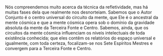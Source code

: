 ﻿Nós compreendemos muito acerca da técnica da refletividade, mas há muitas fases dela que realmente nos desnorteiam. Sabemos que o Autor Conjunto é o centro universal do circuito da mente, que Ele é o ancestral da mente cósmica e que a mente cósmica opera sob o domínio da gravidade absoluta da mente da Terceira Fonte e Centro. Sabemos, ainda, que os circuitos da mente cósmica influenciam os níveis intelectuais de toda existência conhecida; que eles contêm os relatórios do espaço universal e igualmente, com toda certeza, focalizam-se nos Sete Espíritos Mestres e convergem para a Terceira Fonte e Centro.